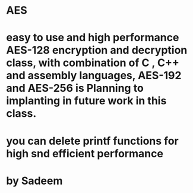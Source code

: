 # AES
# easy to use and high performance AES-128 encryption and decryption class, with combination of C , C++ and assembly languages, AES-192 and AES-256 is Planning to implanting in future work in this class.
# you can delete printf functions for high snd efficient performance
# by Sadeem


